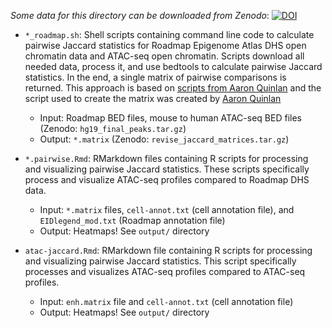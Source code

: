 *Some data for this directory can be downloaded from Zenodo*:
[![DOI](https://zenodo.org/badge/DOI/10.5281/zenodo.3253181.svg)](https://doi.org/10.5281/zenodo.3253181)

- `*_roadmap.sh`: Shell scripts containing command line code to calculate pairwise Jaccard statistics for Roadmap Epigenome Atlas DHS open chromatin data and ATAC-seq open chromatin. Scripts download all needed data, process it, and use bedtools to calculate pairwise Jaccard statistics. In the end, a single matrix of pairwise comparisons is returned. This approach is based on [scripts from Aaron Quinlan](http://quinlanlab.org/tutorials/bedtools/bedtools.html#a-jaccard-statistic-for-all-400-pairwise-comparisons) and the script used to create the matrix was created by [Aaron Quinlan](http://quinlanlab.org/)
	- Input: Roadmap BED files, mouse to human ATAC-seq BED files (Zenodo: `hg19_final_peaks.tar.gz`)  
	- Output: `*.matrix` (Zenodo: `revise_jaccard_matrices.tar.gz`)

- `*.pairwise.Rmd`: RMarkdown files containing R scripts for processing and visualizing pairwise Jaccard statistics. These scripts specifically process and visualize ATAC-seq profiles compared to Roadmap DHS data.
	- Input: `*.matrix` files, `cell-annot.txt` (cell annotation file), and `EIDlegend_mod.txt` (Roadmap annotation file)
	- Output: Heatmaps! See `output/` directory

- `atac-jaccard.Rmd`: RMarkdown file containing R scripts for processing and visualizing pairwise Jaccard statistics. This script specifically processes and visualizes ATAC-seq profiles compared to ATAC-seq profiles.
	- Input: `enh.matrix` file and `cell-annot.txt` (cell annotation file)
	- Output: Heatmaps! See `output/` directory